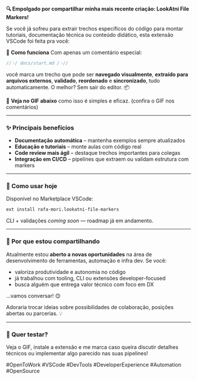 **🔍 Empolgado por compartilhar minha mais recente criação: LookAtni File Markers!**

Se você já sofreu para extrair trechos específicos do código para montar tutoriais, documentação técnica ou conteúdo didático, esta extensão VSCode foi feita pra você:

🧠 **Como funciona**
Com apenas um comentário especial:

```ts
//␜/ docs/start.md /␜//
```

você marca um trecho que pode ser **navegado visualmente**, **extraído para arquivos externos**, **validado**, **reordenado** e **sincronizado**, tudo automaticamente. O melhor? Sem sair do editor. 📦

📸 **Veja no GIF abaixo** como isso é simples e eficaz. (confira o GIF nos comentários)

---

### ✨ Principais benefícios

* **Documentação automática** – mantenha exemplos sempre atualizados
* **Educação e tutoriais** – monte aulas com código real
* **Code review mais ágil** – destaque trechos importantes para colegas
* **Integração em CI/CD** – pipelines que extraem ou validam estrutura com markers

---

### 🚀 Como usar hoje

Disponível no Marketplace VSCode:

```bash
ext install rafa-mori.lookatni-file-markers
```

CLI + validações *coming soon* — roadmap já em andamento.

---

### 🎯 Por que estou compartilhando

Atualmente estou **aberto a novas oportunidades** na área de desenvolvimento de ferramentas, automação e infra dev. Se você:

* valoriza produtividade e autonomia no código
* já trabalhou com tooling, CLI ou extensões developer-focused
* busca alguém que entrega valor técnico com foco em DX

…vamos conversar! 😊

Adoraria trocar ideias sobre possibilidades de colaboração, posições abertas ou parcerias. 💡

---

### 📣 Quer testar?

Veja o GIF, instale a extensão e me marca caso queira discutir detalhes técnicos ou implementar algo parecido nas suas pipelines!

#OpenToWork #VSCode #DevTools #DeveloperExperience #Automation #OpenSource